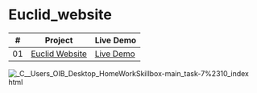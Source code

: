 # Euclid_website

|  #  | Project                                                                                                                     | Live Demo                                                                         |
| :-: | --------------------------------------------------------------------------------------------------------------------------- | --------------------------------------------------------------------------------- |
| 01  | [Euclid Website](https://github.com/bradtraversy/50projects50days/tree/master/expanding-cards)                             | [Live Demo](https://neivanh.github.io/Euclid_website/.)      



![_C__Users_OIB_Desktop_HomeWorkSkillbox-main_task-7%2310_index html](https://user-images.githubusercontent.com/115630333/199020685-8683ff8e-0936-4075-8ecf-42db7273edfe.png)
